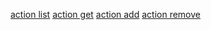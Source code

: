 [action list](https://ibb.co/T2qvn5J)
[action get](https://ibb.co/dc2HZDb)
[action add](https://ibb.co/N7f89Yb)
[action remove](https://ibb.co/NKDb8Rb)
